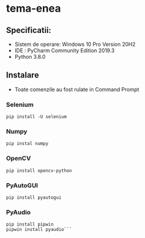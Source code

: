 # tema-enea

## Specificatii:

- Sistem de operare:  Windows 10 Pro Version 20H2
- IDE : PyCharm Community Edition 2019.3
- Python 3.8.0

## Instalare

- Toate comenzile au fost rulate in Command Prompt

### Selenium

```pip install -U selenium ```

### Numpy

```pip instal numpy ```

### OpenCV

```pip install opencv-python```

### PyAutoGUI

```pip install pyautogui```

### PyAudio
```
pip install pipwin
pipwin install pyaudio```

